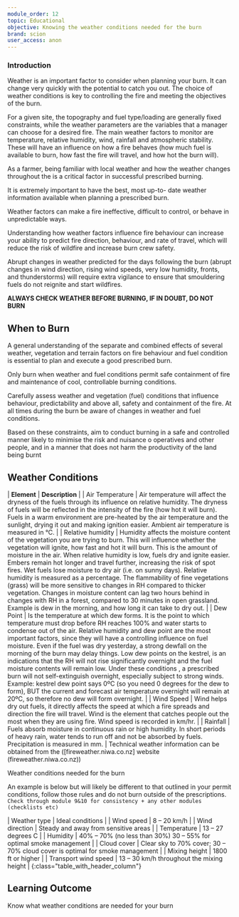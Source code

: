 ```yaml
---
module_order: 12
topic: Educational
objective: Knowing the weather conditions needed for the burn
brand: scion
user_access: anon
---
```


### Introduction

Weather is an important factor to consider when planning your burn. It can change very quickly with the potential to catch you out.  The choice of weather conditions is key to controlling the fire and meeting the objectives of the burn.

 For a given site, the topography and fuel type/loading are generally fixed constraints, while the weather parameters are the variables that a manager can choose for a desired fire. The main weather factors to monitor are temperature, relative humidity, wind, rainfall and atmospheric stability. These will have an influence on how a fire behaves (how much fuel is available to burn, how fast the fire will travel, and how hot the burn will).

 As a farmer, being familiar with local weather and how the weather changes throughout the is a critical factor in successful prescribed burning.

It is extremely important to have the best, most up-to- date weather information available when
planning a prescribed burn.

 Weather factors can make a fire ineffective, difficult to control, or behave in unpredictable ways. 

Understanding how weather factors influence fire behaviour can increase your ability to predict fire direction, behaviour, and rate of travel, which will reduce the risk of wildfire and increase burn crew safety. 

Abrupt changes in weather predicted for the days following the burn (abrupt changes in wind direction, rising wind speeds, very low humidity, fronts, and thunderstorms) will require extra vigilance to ensure that smouldering fuels do not reignite and start wildfires.

**ALWAYS  CHECK WEATHER BEFORE BURNING, IF IN DOUBT, DO NOT BURN**

## When to Burn

A general understanding of the separate and combined effects of several weather, vegetation and terrain factors on fire behaviour and fuel condition is essential to plan and execute a good prescribed burn. 

Only burn when weather and fuel conditions permit safe containment of fire and maintenance of cool, controllable burning conditions.

 Carefully assess weather and vegetation (fuel) conditions that influence behaviour, predictability and above all, safety and containment of the fire. At all times during the burn be aware of changes in weather and fuel conditions.

 Based on these constraints, aim to conduct burning in a safe and controlled manner likely to minimise the risk and nuisance o operatives and other people, and in a manner that does not harm the productivity of the land being burnt

## Weather Conditions

| **Element**             | **Description** |
| Air Temperature | Air temperature will affect the dryness of the fuels through its influence on relative humidity. The dryness of fuels will be reflected in the intensity of the fire (how hot it will burn).
Fuels in a warm environment are pre-heated by the air temperature and the sunlight, drying it out and making ignition easier.
Ambient air temperature is measured in °C. |
| Relative humidity       | Humidity affects the moisture content of the vegetation you are trying to burn. This will influence whether the vegetation will ignite, how fast and hot it will burn. This is the amount of moisture in the air. When relative humidity is low, fuels dry and ignite easier. Embers remain hot longer and travel further, increasing the risk of spot fires.
Wet fuels lose moisture to dry air (i.e. on sunny days).
Relative humidity is measured as a percentage.
The flammability of fine vegetations (grass) will be more sensitive to changes in RH compared to thicker vegetation. Changes in moisture content can lag two hours behind in changes with RH in a forest, compared to 30  minutes in open grassland.
Example is dew in the morning, and how long it can take to dry out. |
| Dew Point           | Is the temperature at which dew forms. It is the point to which temperature must drop before RH reaches 100% and water starts to condense out of the air. 
Relative humidity and dew point are the most important factors, since they will have a controlling influence on fuel moisture. Even if the fuel was dry yesterday, a strong dewfall on the morning of the burn may delay things.
Low dew points on the kestrel, is an indications that the RH will not rise significantly overnight and the fuel moisture contents will remain low.  Under these conditions , a prescribed burn will not self-extinguish overnight, especially subject to strong winds.
Example:  kestrel dew point says 0ºC (so you need 0 degrees for the dew to form), BUT the current and forecast air temperature overnight will remain at 20ºC, so therefore no dew will form overnight. |
| Wind Speed    | Wind helps dry out fuels, it directly affects the speed at which a fire spreads and direction the fire will travel.
Wind is the element that catches people out the most when they are using fire.
Wind speed is recorded in km/hr. |
| Rainfall          | Fuels absorb moisture in continuous rain or high humidity. In short periods of heavy rain, water tends to run off and not be absorbed by fuels.
Precipitation is measured in mm. |
Technical weather information can be obtained from the ([fireweather.niwa.co.nz] website (fireweather.niwa.co.nz))

Weather conditions needed for the burn

An example is below but will likely be different to that outlined in your permit conditions, follow those rules and do not burn outside of the prescriptions.
`Check through module 9&10 for consistency + any other modules (checklists etc)`

| Weather type               | Ideal conditions |
| Wind speed          | 8 – 20 km/h  |
| Wind direction          | Steady and away from sensitive areas |
| Temperature          | 13 – 27 degrees C |
| Humidity     | 40% – 70%  (no less than 30%) 30 – 55% for optimal smoke management |
| Cloud cover           | Clear sky to 70% cover; 30 – 70% cloud cover is optimal for smoke management |
| Mixing height  | 1800 ft or higher |
| Transport wind speed         | 13 – 30 km/h throughout the mixing height |
{:class="table_with_header_column"}


## Learning Outcome

Know what weather conditions are needed for your burn

